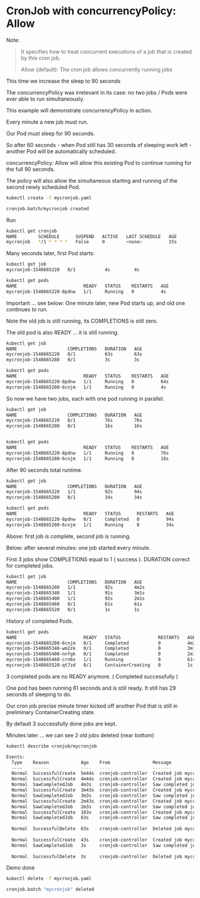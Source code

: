 # CronJob with concurrencyPolicy: Allow

Note:

> It specifies how to treat concurrent executions of a job that is created by this
> cron job.
>
> Allow (default): The cron job allows concurrently running jobs

This time we increase the sleep to 90 seconds

The concurrencyPolicy was irrelevant in its case: no two jobs / Pods were ever
able to run simultaneously.

This example will demonstrate concurrencyPolicy in action.

Every minute a new job must run.

Our Pod must sleep for 90 seconds.

So after 60 seconds - when Pod still has 30 seconds of sleeping work left - another
Pod will be automatically scheduled.

concurrencyPolicy: Allow will allow this existing Pod to continue running for the
full 90 seconds.

The policy will also allow the simultaneous starting and running of the second
newly scheduled Pod.

```bash
kubectl create -f mycronjob.yaml

cronjob.batch/mycronjob created
```

Run

```bash
kubectl get cronjob
NAME        SCHEDULE      SUSPEND   ACTIVE   LAST SCHEDULE   AGE
mycronjob   */1 * * * *   False     0        <none>          15s
```

Many seconds later, first Pod starts:

```bash
kubectl get job
mycronjob-1548665220   0/1           4s         4s

kubectl get pods
NAME                         READY   STATUS    RESTARTS   AGE
mycronjob-1548665220-8pdnw   1/1     Running   0          4s
```

Important ... see below: One minute later, new Pod starts up, and old one continues
to run.

Note the old job is still running, its COMPLETIONS is still zero.

The old pod is also READY ... it is still running.

```bash
kubectl get job
NAME                   COMPLETIONS   DURATION   AGE
mycronjob-1548665220   0/1           63s        63s
mycronjob-1548665280   0/1           3s         3s

kubectl get pods
NAME                         READY   STATUS    RESTARTS   AGE
mycronjob-1548665220-8pdnw   1/1     Running   0          64s
mycronjob-1548665280-6cnjm   1/1     Running   0          4s
```

So now we have two jobs, each with one pod running in parallel.

```bash
kubectl get job
NAME                   COMPLETIONS   DURATION   AGE
mycronjob-1548665220   0/1           76s        76s
mycronjob-1548665280   0/1           16s        16s


kubectl get pods
NAME                         READY   STATUS    RESTARTS   AGE
mycronjob-1548665220-8pdnw   1/1     Running   0          76s
mycronjob-1548665280-6cnjm   1/1     Running   0          16s
```

After 90 seconds total runtime.

```bash
kubectl get job
NAME                   COMPLETIONS   DURATION   AGE
mycronjob-1548665220   1/1           92s        94s
mycronjob-1548665280   0/1           34s        34s

kubectl get pods
NAME                         READY   STATUS      RESTARTS   AGE
mycronjob-1548665220-8pdnw   0/1     Completed   0          94s
mycronjob-1548665280-6cnjm   1/1     Running     0          34s
```

Above: first job is complete, second job is running.

Below: after several minutes: one job started every minute.

First 3 jobs show COMPLETIONS equal to 1 ( success ). DURATION correct for completed jobs.

```bash
kubectl get job
NAME                   COMPLETIONS   DURATION   AGE
mycronjob-1548665280   1/1           92s        4m2s
mycronjob-1548665340   1/1           91s        3m1s
mycronjob-1548665400   1/1           92s        2m1s
mycronjob-1548665460   0/1           61s        61s
mycronjob-1548665520   0/1           1s         1s
```

History of completed Pods.

```bash
kubectl get pods
NAME                         READY   STATUS              RESTARTS   AGE
mycronjob-1548665280-6cnjm   0/1     Completed           0          4m2s
mycronjob-1548665340-wm2zk   0/1     Completed           0          3m1s
mycronjob-1548665400-nnfgk   0/1     Completed           0          2m1s
mycronjob-1548665460-crn6x   1/1     Running             0          61s
mycronjob-1548665520-qt7zd   0/1     ContainerCreating   0          1s
```

3 completed pods are no READY anymore. ( Completed successfully )

One pod has been running 61 seconds and is still ready. It still has 29 seconds
of sleeping to do.

Our cron job precise minute timer kicked off another Pod that is still in
preliminary ContainerCreating state.

By default 3 successfully done jobs are kept.

Minutes later ... we can see 2 old jobs deleted (near bottom)

```bash
kubectl describe cronjob/mycronjob

Events:
  Type    Reason            Age    From                Message
  ----    ------            ----   ----                -------
  Normal  SuccessfulCreate  5m44s  cronjob-controller  Created job mycronjob-1548665220
  Normal  SuccessfulCreate  4m44s  cronjob-controller  Created job mycronjob-1548665280
  Normal  SawCompletedJob   4m3s   cronjob-controller  Saw completed job: mycronjob-1548665220
  Normal  SuccessfulCreate  3m43s  cronjob-controller  Created job mycronjob-1548665340
  Normal  SawCompletedJob   3m3s   cronjob-controller  Saw completed job: mycronjob-1548665280
  Normal  SuccessfulCreate  2m43s  cronjob-controller  Created job mycronjob-1548665400
  Normal  SawCompletedJob   2m3s   cronjob-controller  Saw completed job: mycronjob-1548665340
  Normal  SuccessfulCreate  103s   cronjob-controller  Created job mycronjob-1548665460
  Normal  SawCompletedJob   63s    cronjob-controller  Saw completed job: mycronjob-1548665400
  
  Normal  SuccessfulDelete  63s    cronjob-controller  Deleted job mycronjob-1548665220 ..........
  
  Normal  SuccessfulCreate  43s    cronjob-controller  Created job mycronjob-1548665520
  Normal  SawCompletedJob   3s     cronjob-controller  Saw completed job: mycronjob-1548665460
  
  Normal  SuccessfulDelete  3s     cronjob-controller  Deleted job mycronjob-1548665280 ...........
```

Demo done

```bash
kubectl delete -f mycronjob.yaml 

cronjob.batch "mycronjob" deleted
```

